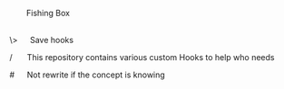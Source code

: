 &nbsp; &emsp;&nbsp; Fishing Box

<br/>
\>&nbsp;&emsp;    Save hooks

/&nbsp; &emsp;    This repository contains various custom Hooks to help who needs

\#&nbsp;&emsp;    Not rewrite if the concept is knowing
